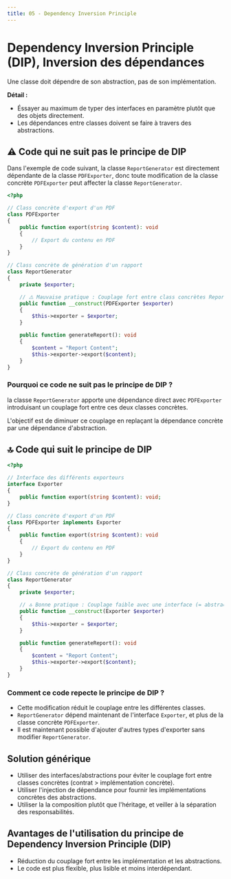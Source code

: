 ```yaml
---
title: 05 - Dependency Inversion Principle
---
```


# Dependency Inversion Principle (DIP), Inversion des dépendances

Une classe doit dépendre de son abstraction, pas de son implémentation.

**Détail :**

- Éssayer au maximum de typer des interfaces en paramètre plutôt que des objets directement. 
- Les dépendances entre classes doivent se faire à travers des abstractions.

## ⚠️ Code qui ne suit pas le principe de DIP

Dans l'exemple de code suivant, la classe `ReportGenerator` est directement dépendante de la classe `PDFExporter`, donc toute modification de la classe concrète `PDFExporter` peut affecter la classe `ReportGenerator`.

```php
<?php

// Class concrète d'export d'un PDF
class PDFExporter
{
    public function export(string $content): void 
    {
        // Export du contenu en PDF
    }
}

// Class concrète de génération d'un rapport
class ReportGenerator
{
    private $exporter;

    // ⚠️ Mauvaise pratique : Couplage fort entre class concrètes ReportGenerator et PDFExporter
    public function __construct(PDFExporter $exporter)
    {
        $this->exporter = $exporter;
    }

    public function generateReport(): void
    {
        $content = "Report Content";
        $this->exporter->export($content);
    }
}
```

### Pourquoi ce code ne suit pas le principe de DIP ?

la classe `ReportGenerator` apporte une dépendance direct avec `PDFExporter` introduisant un couplage fort entre ces deux classes concrètes. 

L'objectif est de diminuer ce couplage en replaçant la dépendance concrète par une dépendance d'abstraction. 

## 🔝 Code qui suit le principe de DIP

```php
<?php

// Interface des différents exporteurs
interface Exporter
{
    public function export(string $content): void;
}

// Class concrète d'export d'un PDF
class PDFExporter implements Exporter
{
    public function export(string $content): void
    {
        // Export du contenu en PDF
    }
}

// Class concrète de génération d'un rapport
class ReportGenerator
{
    private $exporter;

    // 🔝 Bonne pratique : Couplage faible avec une interface (= abstraction)
    public function __construct(Exporter $exporter)
    {
        $this->exporter = $exporter;
    }

    public function generateReport(): void
    {
        $content = "Report Content";
        $this->exporter->export($content);
    }
}
```

### Comment ce code repecte le principe de DIP ?

- Cette modification réduit le couplage entre les différentes classes.
- `ReportGenerator` dépend maintenant de l'interface `Exporter`, et plus de la classe concrète `PDFExporter`. 
- Il est maintenant possible d'ajouter d'autres types d'exporter sans modifier `ReportGenerator`.

## Solution générique

- Utiliser des interfaces/abstractions pour éviter le couplage fort entre classes concrètes (contrat > implémentation concrète).
- Utiliser l'injection de dépendance pour fournir les implémentations concrètes des abstractions.
- Utiliser la la composition plutôt que l'héritage, et veiller à la séparation des responsabilités.

## Avantages de l'utilisation du principe de Dependency Inversion Principle (DIP)

- Réduction du couplage fort entre les implémentation et les abstractions.
- Le code est plus flexible, plus lisible et moins interdépendant.